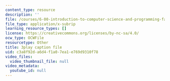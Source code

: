 ```yaml
---
content_type: resource
description: ''
file: /courses/6-00-introduction-to-computer-science-and-programming-fall-2008/c3a8f92da6d4f1a07ea1e769d9310f78_hVHqs38fPe8.srt
file_type: application/x-subrip
learning_resource_types: []
license: https://creativecommons.org/licenses/by-nc-sa/4.0/
ocw_type: OCWFile
resourcetype: Other
title: 3play caption file
uid: c3a8f92d-a6d4-f1a0-7ea1-e769d9310f78
video_files:
  video_thumbnail_file: null
video_metadata:
  youtube_id: null
---
```

